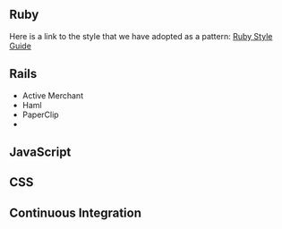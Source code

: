 Ruby
------

Here is a link to the style that we have adopted as a pattern:
[Ruby Style Guide](https://github.com/styleguide/ruby)

Rails
--

* Active Merchant
* Haml
* PaperClip
* 

JavaScript
--


CSS
--

Continuous Integration
--

